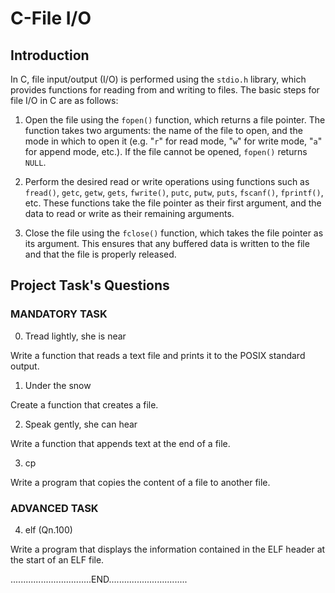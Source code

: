 # C-File I/O

## Introduction

In C, file input/output (I/O) is performed using the `stdio.h` library, which provides functions for reading from and writing to files.
The basic steps for file I/O in C are as follows:

1. Open the file using the `fopen()` function, which returns a file pointer. The function takes two arguments: the name of the file to open, and the mode in which to open it (e.g. "`r`" for read mode, "`w`" for write mode, "`a`" for append mode, etc.). If the file cannot be opened, `fopen()` returns `NULL`.

2. Perform the desired read or write operations using functions such as `fread()`, `getc`, `getw`, `gets`, `fwrite()`, `putc`, `putw`, `puts`, `fscanf()`, `fprintf()`, etc. These functions take the file pointer as their first argument, and the data to read or write as their remaining arguments.

3. Close the file using the `fclose()` function, which takes the file pointer as its argument. This ensures that any buffered data is written to the file and that the file is properly released.

## Project Task's Questions

### MANDATORY TASK

0. Tread lightly, she is near

Write a function that reads a text file and prints it to the POSIX standard output.

1. Under the snow

Create a function that creates a file.

2. Speak gently, she can hear

Write a function that appends text at the end of a file.

3. cp

Write a program that copies the content of a file to another file.


### ADVANCED TASK

4. elf (Qn.100)

Write a program that displays the information contained in the ELF header at the start of an ELF file.


................................END...............................
